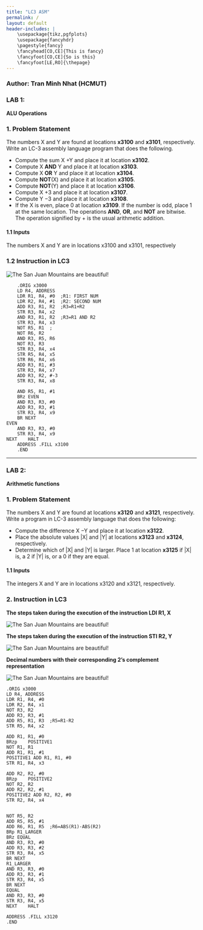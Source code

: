 ```yaml
---
title: "LC3 ASM"
permalink: /
layout: default
header-includes: |
    \usepackage{tikz,pgfplots}
    \usepackage{fancyhdr}
    \pagestyle{fancy}
    \fancyhead[CO,CE]{This is fancy}
    \fancyfoot[CO,CE]{So is this}
    \fancyfoot[LE,RO]{\thepage}
---
```

### Author: Tran Minh Nhat (HCMUT)
### LAB 1: 
**ALU Operations**

### 1. Problem Statement
The numbers X and Y are found at locations **x3100** and **x3101**, respectively. Write an LC-3 assembly
language program that does the following.
- Compute the sum X +Y and place it at location **x3102**.
- Compute X **AND** Y and place it at location **x3103**.
- Compute X **OR** Y and place it at location **x3104**.
- Compute **NOT**(X) and place it at location **x3105**.
- Compute **NOT**(Y) and place it at location **x3106**.
- Compute X +3 and place it at location **x3107**.
- Compute Y −3 and place it at location **x3108**.
- If the X is even, place 0 at location **x3109**. If the number is odd, place 1 at the same location.
The operations **AND**, **OR**, and **NOT** are bitwise. The operation signified by + is the usual
arithmetic addition.

#### 1.1 Inputs
The numbers X and Y are in locations x3100 and x3101, respectively


### 1.2 Instruction in LC3

![The San Juan Mountains are beautiful!](picture/p1.png "San Juan Mountains")

```
    .ORIG x3000
    LD R4, ADDRESS
    LDR R1, R4, #0	;R1: FIRST NUM
    LDR R2, R4, #1	;R2: SECOND NUM
    ADD R3, R1, R2	;R3=R1+R2
    STR R3, R4, x2
    AND R3, R1, R2	;R3=R1 AND R2
    STR R3, R4, x3
    NOT R5, R1  ;
    NOT R6, R2
    AND R3, R5, R6
    NOT R3, R3
    STR R3, R4, x4
    STR R5, R4, x5
    STR R6, R4, x6
    ADD R3, R1, #3
    STR R3, R4, x7
    ADD R3, R2, #-3
    STR R3, R4, x8

    AND R5, R1, #1
    BRz EVEN
    AND R3, R3, #0
    ADD R3, R3, #1
    STR R3, R4, x9
    BR NEXT
EVEN
    AND R3, R3, #0
    STR R3, R4, x9
NEXT	HALT
    ADDRESS	.FILL x3100
    .END
```
____


### LAB 2: 
**Arithmetic functions**

### 1. Problem Statement
The numbers X and Y are found at locations **x3120** and **x3121**, respectively. Write a program in
LC-3 assembly language that does the following:

- Compute the difference X −Y and place it at location **x3122**.
- Place the absolute values |X| and |Y| at locations **x3123** and **x3124**, respectively.
- Determine which of |X| and |Y| is larger. Place 1 at location **x3125** if |X| is, a 2 if |Y| is, or a
0 if they are equal.

#### 1.1 Inputs
The integers X and Y are in locations x3120 and x3121, respectively.

### 2. Instruction in LC3

**The steps taken during the execution of the instruction LDI R1, X**

![The San Juan Mountains are beautiful!](picture/p2.1.png "San Juan Mountains")

**The steps taken during the execution of the instruction STI R2, Y**

![The San Juan Mountains are beautiful!](picture/p2.2.png "San Juan Mountains")

**Decimal numbers with their corresponding 2’s complement representation**

![The San Juan Mountains are beautiful!](picture/p2.3.png "San Juan Mountains")

```
.ORIG x3000
LD R4, ADDRESS
LDR R1, R4, #0
LDR R2, R4, x1
NOT R3, R2
ADD R3, R3, #1
ADD R5, R1, R3	;R5=R1-R2
STR R5, R4, x2

ADD R1, R1, #0
BRzp	POSITIVE1
NOT R1, R1
ADD R1, R1, #1
POSITIVE1 ADD R1, R1, #0
STR R1, R4, x3

ADD R2, R2, #0
BRzp	POSITIVE2
NOT R2, R2
ADD R2, R2, #1
POSITIVE2 ADD R2, R2, #0
STR R2, R4, x4


NOT R5, R2
ADD R5, R5, #1
ADD R6, R1, R5	;R6=ABS(R1)-ABS(R2)
BRp	R1_LARGER
BRz	EQUAL
AND R3, R3, #0
ADD R3, R3, #2
STR R3, R4, x5
BR NEXT
R1_LARGER
AND R3, R3, #0
ADD R3, R3, #1
STR R3, R4, x5
BR NEXT
EQUAL	
AND R3, R3, #0
STR R3, R4, x5
NEXT	HALT

ADDRESS .FILL x3120
.END

```





